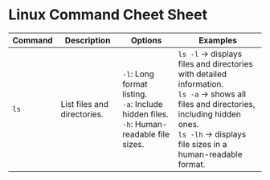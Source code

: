 # **Linux Command Cheet Sheet**
| Command | Description | Options                                                                 | Examples                                                                 |
|---------|------------------------------|-------------------------------------------------------------------------|--------------------------------------------------------------------------|
| `ls`    | List files and directories.  | `-l`: Long format listing.<br>`-a`: Include hidden files.<br>`-h`: Human-readable file sizes. | `ls -l` → displays files and directories with detailed information.<br>`ls -a` → shows all files and directories, including hidden ones.<br>`ls -lh` → displays file sizes in a human-readable format. |
 
